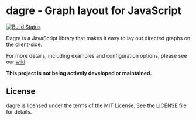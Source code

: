 # dagre - Graph layout for JavaScript

[![Build Status](https://secure.travis-ci.org/dagrejs/dagre.png?branch=master)](http://travis-ci.org/dagrejs/dagre)

Dagre is a JavaScript library that makes it easy to lay out directed graphs on
the client-side.

For more details, including examples and configuration options, please see our
[wiki](https://github.com/dagrejs/dagre/wiki).

**This project is not being actively developed or maintained.**

## License

dagre is licensed under the terms of the MIT License. See the LICENSE file
for details.
